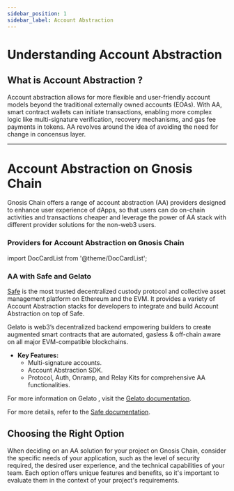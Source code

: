 ```yaml
---
sidebar_position: 1
sidebar_label: Account Abstraction
---
```


# Understanding Account Abstraction

<FeatureCard imgUrl="">
        <h2>What is Account Abstraction ? </h2>
        <p>Account abstraction allows for more flexible and user-friendly account models beyond the traditional externally owned accounts (EOAs). With AA, smart contract wallets can initiate transactions, enabling more complex logic like multi-signature verification, recovery mechanisms, and gas fee payments in tokens. AA revolves around the idea of avoiding the need for change in concensus layer.</p>
</FeatureCard>

<CardContainer>
    <Card
    title="Programmable wallets more advance than EOA "
    url=""
    />
    <Card
    title="Seamless and frictionless user onboarding experience"
    url=""
    />
    <Card
    title="Batched transaction for sending multiple transactions"
    url=""
    />
    <Card
    title="Sponsoring user gas fees for gasless experience"
    url=""
    /> 
    <Card
    title="Allowing users to pay gas fees in USDC/USDT without the need of native gas token"
    url=""
    /> 
</CardContainer>


---

# Account Abstraction on Gnosis Chain

Gnosis Chain offers a range of account abstraction (AA) providers designed to enhance user experience of dApps, so that users can do on-chain activities and transactions cheaper and leverage the power of AA stack with different provider solutions for the non-web3 users.
### Providers for Account Abstraction on Gnosis Chain

import DocCardList from '@theme/DocCardList';

<DocCardList />



### AA with Safe and Gelato

[Safe](https://docs.safe.global/) is the most trusted decentralized custody protocol and collective asset management platform on Ethereum and the EVM. It provides a variety of Account Abstraction stacks for developers to integrate and build Account Abstraction on top of Safe.

Gelato is web3’s decentralized backend empowering builders to create augmented smart contracts that are automated, gasless & off-chain aware on all major EVM-compatible blockchains.

- **Key Features:**
  - Multi-signature accounts.
  - Account Abstraction SDK.
  - Protocol, Auth, Onramp, and Relay Kits for comprehensive AA functionalities.

For more information on Gelato , visit the [Gelato documentation](https://docs.gelato.network/).

For more details, refer to the [Safe documentation](https://docs.safe.global/).

## Choosing the Right Option

When deciding on an AA solution for your project on Gnosis Chain, consider the specific needs of your application, such as the level of security required, the desired user experience, and the technical capabilities of your team. Each option offers unique features and benefits, so it's important to evaluate them in the context of your project's requirements.

